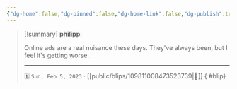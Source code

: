 ```yaml
---
{"dg-home":false,"dg-pinned":false,"dg-home-link":false,"dg-publish":true,"tags":["dgblip"],"disabled rules":["yaml-title","yaml-title-alias","file-name-heading"],"title":"philipp on mastodon @ 2023-02-05","created-date":"2023-02-05T07:43:35","id":109811008473523740,"updated-date":"2025-05-02T08:50:43","dg-path":"blips/109811008473523739.md","permalink":"/blips/109811008473523739/","dgPassFrontmatter":true}
---
```


> [!summary] **philipp**:
>
> Online ads are a real nuisance these days. They've always been, but I feel it's getting worse.
> - - -
>
> 🗓️ `Sun, Feb 5, 2023` · [[public/blips/109811008473523739\|🔗]]
{ #blip}

